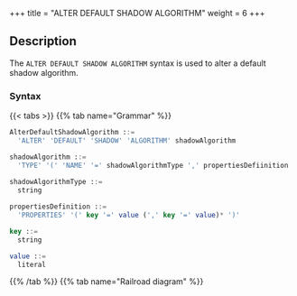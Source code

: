 +++
title = "ALTER DEFAULT SHADOW ALGORITHM"
weight = 6
+++

## Description

The `ALTER DEFAULT SHADOW ALGORITHM` syntax is used to alter a default shadow algorithm.

### Syntax

{{< tabs >}}
{{% tab name="Grammar" %}}
```sql
AlterDefaultShadowAlgorithm ::=
  'ALTER' 'DEFAULT' 'SHADOW' 'ALGORITHM' shadowAlgorithm 

shadowAlgorithm ::=
  'TYPE' '(' 'NAME' '=' shadowAlgorithmType ',' propertiesDefiinition ')'
    
shadowAlgorithmType ::=
  string

propertiesDefinition ::=
  'PROPERTIES' '(' key '=' value (',' key '=' value)* ')'

key ::=
  string

value ::=
  literal
```
{{% /tab %}}
{{% tab name="Railroad diagram" %}}
<iframe frameborder="0" name="diagram" id="diagram" width="100%" height="100%"></iframe>
{{% /tab %}}
{{< /tabs >}}

### Supplement

- `shadowAlgorithmType` currently supports `VALUE_MATCH`, `REGEX_MATCH` and `SQL_HINT`.

### Example

- Alter default shadow algorithm

```sql
ALTER DEFAULT SHADOW ALGORITHM TYPE(NAME="SQL_HINT");
```

### Reserved word

`ALTER`, `DEFAULT`, `SHADOW`, `ALGORITHM`, `TYPE`, `NAME`, `PROPERTIES`

### Related links

- [Reserved word](/en/user-manual/shardingsphere-proxy/distsql/syntax/reserved-word/)
